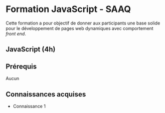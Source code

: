# Formation JavaScript - SAAQ
Cette formation a pour objectif de donner aux participants une base solide pour le développement de pages web dynamiques avec comportement _front end_.

## JavaScript (4h)


## Prérequis 
Aucun

## Connaissances acquises
* Connaissance 1
